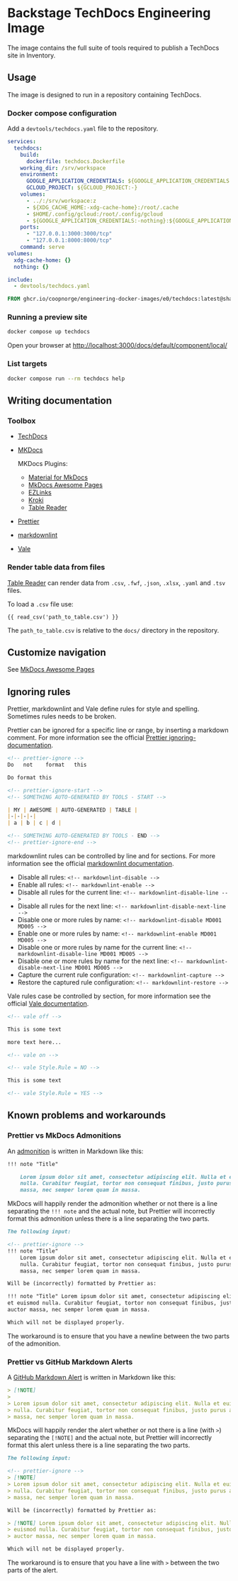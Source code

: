 # Backstage TechDocs Engineering Image

The image contains the full suite of tools required to publish a TechDocs site
in Inventory.

## Usage

The image is designed to run in a repository containing TechDocs.

### Docker compose configuration

Add a `devtools/techdocs.yaml` file to the repository.

```yaml title="devtools/techdocs.yaml"
services:
  techdocs:
    build:
      dockerfile: techdocs.Dockerfile
    working_dir: /srv/workspace
    environment:
      GOOGLE_APPLICATION_CREDENTIALS: ${GOOGLE_APPLICATION_CREDENTIALS:-}
      GCLOUD_PROJECT: ${GCLOUD_PROJECT:-}
    volumes:
      - ../:/srv/workspace:z
      - ${XDG_CACHE_HOME:-xdg-cache-home}:/root/.cache
      - $HOME/.config/gcloud:/root/.config/gcloud
      - ${GOOGLE_APPLICATION_CREDENTIALS:-nothing}:${GOOGLE_APPLICATION_CREDENTIALS:-/tmp/empty-GOOGLE_APPLICATION_CREDENTIALS}
    ports:
      - "127.0.0.1:3000:3000/tcp"
      - "127.0.0.1:8000:8000/tcp"
    command: serve
volumes:
  xdg-cache-home: {}
  nothing: {}
```

```yaml title="docker-compose.yaml"
include:
  - devtools/techdocs.yaml
```

```Dockerfile title="devtools/Dockerfile"
FROM ghcr.io/coopnorge/engineering-docker-images/e0/techdocs:latest@sha256:68ce8f1b1745d587dbd542b1e8d4974eacf513ea2adffa1d566e76cca071417c
```

### Running a preview site

```bash
docker compose up techdocs
```

Open your browser at <http://localhost:3000/docs/default/component/local/>

### List targets

```bash
docker compose run --rm techdocs help
```

## Writing documentation

### Toolbox

- [TechDocs](https://backstage.io/docs/features/techdocs/)
- [MKDocs](https://www.mkdocs.org/)

  MKDocs Plugins:

  - [Material for MkDocs](https://squidfunk.github.io/mkdocs-material/)
  - [MkDocs Awesome Pages]
  - [EZLinks](https://github.com/orbikm/mkdocs-ezlinks-plugin)
  - [Kroki](https://kroki.io/)
  - [Table Reader]

- [Prettier](https://prettier.io/)
- [markdownlint](https://github.com/DavidAnson/markdownlint#configuration)
- [Vale](https://vale.sh/)

### Render table data from files

[Table Reader] can render data from `.csv`, `.fwf`, `.json`, `.xlsx`, `.yaml`
and `.tsv` files.

To load a `.csv` file use:

<code>\{\{ read_csv('path_to_table.csv') \}\}</code>

The `path_to_table.csv` is relative to the `docs/` directory in the repository.

## Customize navigation

See [MkDocs Awesome Pages]

## Ignoring rules

Prettier, markdownlint and Vale define rules for style and spelling. Sometimes
rules needs to be broken.

Prettier can be ignored for a specific line or range, by inserting a markdown
comment. For more information see the official [Prettier
ignoring-documentation][prettier-ignores].

```md title="markdown.md"
<!-- prettier-ignore -->
Do   not    format   this

Do format this

<!-- prettier-ignore-start -->
<!-- SOMETHING AUTO-GENERATED BY TOOLS - START -->

| MY | AWESOME | AUTO-GENERATED | TABLE |
|-|-|-|-|
| a | b | c | d |

<!-- SOMETHING AUTO-GENERATED BY TOOLS - END -->
<!-- prettier-ignore-end -->
```

markdownlint rules can be controlled by line and for sections. For more
information see the official [markdownlint documentation][markdownlint].

- Disable all rules: `<!-- markdownlint-disable -->`
- Enable all rules: `<!-- markdownlint-enable -->`
- Disable all rules for the current line: `<!-- markdownlint-disable-line -->`
- Disable all rules for the next line: `<!-- markdownlint-disable-next-line -->`
- Disable one or more rules by name: `<!-- markdownlint-disable MD001 MD005 -->`
- Enable one or more rules by name: `<!-- markdownlint-enable MD001 MD005 -->`
- Disable one or more rules by name for the current line:
  `<!-- markdownlint-disable-line MD001 MD005 -->`
- Disable one or more rules by name for the next line:
  `<!-- markdownlint-disable-next-line MD001 MD005 -->`
- Capture the current rule configuration: `<!-- markdownlint-capture -->`
- Restore the captured rule configuration: `<!-- markdownlint-restore -->`

Vale rules case be controlled by section, for more information see the official
[Vale documentation](https://vale.sh/docs/topics/config/#markdown-amp-html).

```md title="markdown.md"
<!-- vale off -->

This is some text

more text here...

<!-- vale on -->

<!-- vale Style.Rule = NO -->

This is some text

<!-- vale Style.Rule = YES -->
```

## Known problems and workarounds

### Prettier vs MkDocs Admonitions

An
[admonition](https://squidfunk.github.io/mkdocs-material/reference/admonitions/)
is written in Markdown like this:

```md
!!! note "Title"

    Lorem ipsum dolor sit amet, consectetur adipiscing elit. Nulla et euismod
    nulla. Curabitur feugiat, tortor non consequat finibus, justo purus auctor
    massa, nec semper lorem quam in massa.
```

MkDocs will happily render the admonition whether or not there is a line
separating the `!!! note` and the actual note, but Prettier will incorrectly
format this admonition unless there is a line separating the two parts.

```md title="example.md"
The following input:

<!-- prettier-ignore -->
!!! note "Title"
    Lorem ipsum dolor sit amet, consectetur adipiscing elit. Nulla et euismod
    nulla. Curabitur feugiat, tortor non consequat finibus, justo purus auctor
    massa, nec semper lorem quam in massa.

Will be (incorrectly) formatted by Prettier as:

!!! note "Title" Lorem ipsum dolor sit amet, consectetur adipiscing elit. Nulla
et euismod nulla. Curabitur feugiat, tortor non consequat finibus, justo purus
auctor massa, nec semper lorem quam in massa.

Which will not be displayed properly.
```

The workaround is to ensure that you have a newline between the two parts of the
admonition.

### Prettier vs GitHub Markdown Alerts

A
[GitHub Markdown Alert](https://docs.github.com/en/get-started/writing-on-github/getting-started-with-writing-and-formatting-on-github/basic-writing-and-formatting-syntax#alerts)
is written in Markdown like this:

```md
> [!NOTE]
>
> Lorem ipsum dolor sit amet, consectetur adipiscing elit. Nulla et euismod
> nulla. Curabitur feugiat, tortor non consequat finibus, justo purus auctor
> massa, nec semper lorem quam in massa.
```

MkDocs will happily render the alert whether or not there is a line (with `>`)
separating the `[!NOTE]` and the actual note, but Prettier will incorrectly
format this alert unless there is a line separating the two parts.

```md title="example.md"
The following input:

<!-- prettier-ignore -->
> [!NOTE]
> Lorem ipsum dolor sit amet, consectetur adipiscing elit. Nulla et euismod
> nulla. Curabitur feugiat, tortor non consequat finibus, justo purus auctor
> massa, nec semper lorem quam in massa.

Will be (incorrectly) formatted by Prettier as:

> [!NOTE] Lorem ipsum dolor sit amet, consectetur adipiscing elit. Nulla et
> euismod nulla. Curabitur feugiat, tortor non consequat finibus, justo purus
> auctor massa, nec semper lorem quam in massa.

Which will not be displayed properly.
```

The workaround is to ensure that you have a line with `>` between the two parts
of the alert.

[MkDocs Awesome Pages]:
  https://github.com/lukasgeiter/mkdocs-awesome-pages-plugin/#features
[Table Reader]: https://timvink.github.io/mkdocs-table-reader-plugin/
[markdownlint]: https://github.com/DavidAnson/markdownlint#configuration
[prettier-ignores]: https://prettier.io/docs/ignore#markdown
